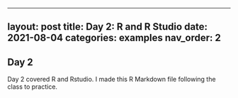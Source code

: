 ----
layout: post
title:  Day 2: R and R Studio 
date:   2021-08-04
categories: examples
nav_order: 2
----



## Day 2 

Day 2 covered R and Rstudio. I made this R Markdown file following the class to practice. 
